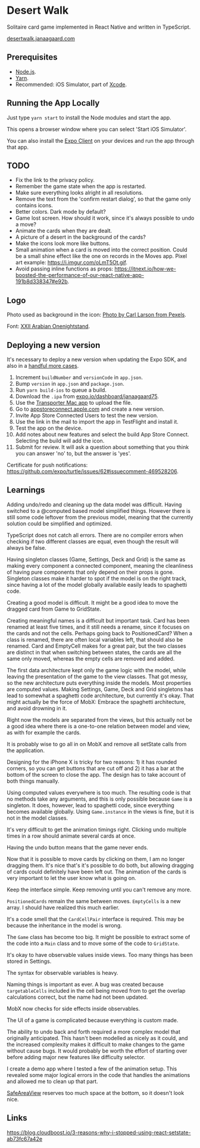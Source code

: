 # Desert Walk

Solitaire card game implemented in React Native and written in TypeScript.

[desertwalk.janaagaard.com](https://desertwalk.janaagaard.com/)

## Prerequisites

- [Node.js](https://nodejs.org/en/).
- [Yarn](https://yarnpkg.com/en/).
- Recommended: iOS Simulator, part of [Xcode](https://developer.apple.com/xcode/).

## Running the App Locally

Just type `yarn start` to install the Node modules and start the app.

This opens a browser window where you can select 'Start iOS Simulator'.

You can also install the [Expo Client](https://expo.io/tools#client) on your devices and run the app through that app.

## TODO

- Fix the link to the privacy policy.
- Remember the game state when the app is restarted.
- Make sure everything looks alright in all resolutions.
- Remove the text from the 'confirm restart dialog', so that the game only contains icons.
- Better colors. Dark mode by default?
- Game lost screen. How should it work, since it's always possible to undo a move?
- Animate the cards when they are dealt.
- A picture of a desert in the background of the cards?
- Make the icons look more like buttons.
- Small animation when a card is moved into the correct position. Could be a small shine effect like the one on records in the Moves app. Pixel art example: <https://i.imgur.com/oLmT5Ot.gif>.
- Avoid passing inline functions as props: <https://itnext.io/how-we-boosted-the-performance-of-our-react-native-app-191b8d338347#e92b>.

## Logo

Photo used as background in the icon: [Photo by Carl Larson from Pexels](https://www.pexels.com/photo/saraha-desert-1123567/).

Font: [XXII Arabian Onenightstand](http://www.dafont.com/xxii-arabian-onenightstand.font?text=Desert+Walk+A+2+3+4+5+6+7+8+9+10+J+Q+K).

## Deploying a new version

It's necessary to deploy a new version when updating the Expo SDK, and also in a [handful more cases](https://docs.expo.io/versions/v36.0.0/workflow/publishing/#limitations).

1. Increment `buildNumber` and `versionCode` in `app.json`.
2. Bump `version` in `app.json` and `package.json`.
3. Run `yarn build-ios` to queue a build.
4. Download the `.ipa` from [expo.io/dashboard/janaagaard75](https://expo.io/dashboard/janaagaard75).
5. Use the [Transporter Mac app](https://apps.apple.com/app/transporter/id1450874784) to upload the file.
6. Go to [appstoreconnect.apple.com](https://appstoreconnect.apple.com/) and create a new version.
7. Invite App Store Connected Users to test the new version.
8. Use the link in the mail to import the app in TestFlight and install it.
9. Test the app on the device.
10. Add notes about new features and select the build App Store Connect. Selecting the build will add the icon.
11. Submit for review. It will ask a question about something that you think you can answer 'no' to, but the answer is 'yes'.

Certificate for push notifications: <https://github.com/expo/turtle/issues/62#issuecomment-469528206>.

## Learnings

Adding undo/redo and cleaning up the data model was difficult. Having switched to a @computed based model simplified things. However there is still some code leftover from the previous model, meaning that the currently solution could be simplified and optimized.

TypeScript does not catch all errors. There are no compiler errors when checking if two different classes are equal, even though the result will always be false.

Having singleton classes (Game, Settings, Deck and Grid) is the same as making every component a connected component, meaning the cleanliness of having pure components that only depend on their props is gone. Singleton classes make it harder to spot if the model is on the right track, since having a lot of the model globally available easily leads to spaghetti code.

Creating a good model is difficult. It might be a good idea to move the dragged card from Game to GridState.

Creating meaningful names is a difficult but important task. Card has been renamed at least five times, and it still needs a rename, since it focuses on the cards and not the cells. Perhaps going back to PositionedCard? When a class is renamed, there are often local variables left, that should also be renamed. Card and EmptyCell makes for a great pair, but the two classes are distinct in that when switching between states, the cards are all the same only moved, whereas the empty cells are removed and added.

The first data architecture kept only the game logic with the model, while leaving the presentation of the game to the view classes. That got messy, so the new architecture puts everything inside the models. Most properties are computed values. Making Settings, Game, Deck and Grid singletons has lead to somewhat a spaghetti code architecture, but currently it's okay. That might actually be the force of MobX: Embrace the spaghetti architecture, and avoid drowning in it.

Right now the models are separated from the views, but this actually not be a good idea where there is a one-to-one relation between model and view, as with for example the cards.

It is probably wise to go all in on MobX and remove all setState calls from the application.

Designing for the iPhone X is tricky for two reasons: 1) it has rounded corners, so you can get buttons that are cut off and 2) it has a bar at the bottom of the screen to close the app. The design has to take account of both things manually.

Using computed values everywhere is too much. The resulting code is that no methods take any arguments, and this is only possible because `Game` is a singleton. It does, however, lead to spaghetti code, since everything becomes available globally. Using `Game.instance` in the views is fine, but it is not in the model classes.

It's very difficult to get the animation timings right. Clicking undo multiple times in a row should animate several cards at once.

Having the undo button means that the game never ends.

Now that it is possible to move cards by clicking on them, I am no longer dragging them. It's nice that's it's possible to do both, but allowing dragging of cards could definitely have been left out. The animation of the cards is very important to let the user know what is going on.

Keep the interface simple. Keep removing until you can't remove any more.

`PositionedCards` remain the same between moves. `EmptyCells` is a new array. I should have realized this much earlier.

It's a code smell that the `CardCellPair` interface is required. This may be because the inheritance in the model is wrong.

The `Game` class has become too big. It might be possible to extract some of the code into a `Main` class and to move some of the code to `GridState`.

It's okay to have observable values inside views. Too many things has been stored in Settings.

The syntax for observable variables is heavy.

Naming things is important as ever. A bug was created because `targetableCells` included in the cell being moved from to get the overlap calculations correct, but the name had not been updated.

MobX now checks for side effects inside observables.

The UI of a game is complicated because everything is custom made.

The ability to undo back and forth required a more complex model that originally anticipated. This hasn't been modelled as nicely as it could, and the increased complexity makes it difficult to make changes to the game without cause bugs. It would probably be worth the effort of starting over before adding major new features like difficulty selector.

I create a demo app where I tested a few of the animation setup. This revealed some major logical errors in the code that handles the animations and allowed me to clean up that part.

[SafeAreaView](https://docs.expo.io/versions/v32.0.0/react-native/safeareaview/) reserves too much space at the bottom, so it doesn't look nice.

## Links

<https://blog.cloudboost.io/3-reasons-why-i-stopped-using-react-setstate-ab73fc67a42e>
